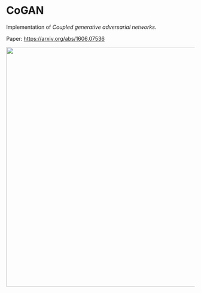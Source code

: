 # CoGAN
Implementation of _Coupled generative adversarial networks_.

Paper: https://arxiv.org/abs/1606.07536

<p align="center">
    <img src="./cogan.png" width="640"\>
</p>
